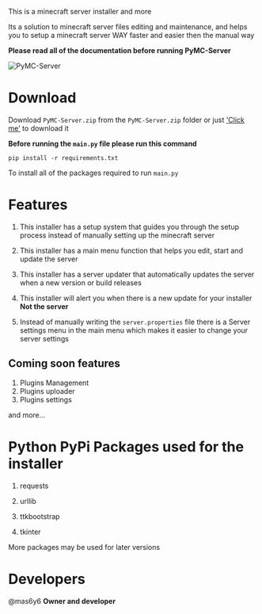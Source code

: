 This is a minecraft server installer and more

Its a solution to minecraft server files editing and maintenance, and helps you to setup a minecraft server WAY faster and easier
then the manual way

**Please read all of the documentation before running PyMC-Server**

![PyMC-Server](https://github.com/mas6y6/PyMC-Server/assets/125225333/f176d3ea-7327-4dec-8012-50fcf5d0042b)

# Download
Download `PyMC-Server.zip` from the `PyMC-Server.zip` folder or just ['Click me'](https://github.com/mas6y6/PyMC-Server/raw/main/PyMC-Server/PyMC-Server.zip) to download it

**Before running the `main.py` file please run this command**
```
pip install -r requirements.txt
```
To install all of the packages required to run `main.py`


# Features
1. This installer has a setup system that guides you through the setup process instead of manually setting up the minecraft server

2. This installer has a main menu function that helps you edit, start and update the server

3. This installer has a server updater that automatically updates the server when a new version or build releases

4. This installer will alert you when there is a new update for your installer **Not the server**

5. Instead of manually writing the `server.properties` file there is a Server settings menu in the main menu which makes it easier to change your server settings

## Coming soon features
1. Plugins Management
2. Plugins uploader
3. Plugins settings

and more...

# Python PyPi Packages used for the installer

1. requests

2. urllib

3. ttkbootstrap

4. tkinter

More packages may be used for later versions

# Developers

@mas6y6 **Owner and developer**
